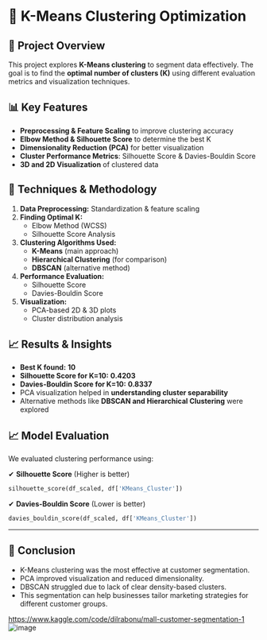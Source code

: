 # 🚀 K-Means Clustering Optimization  

## 📌 Project Overview  
This project explores **K-Means clustering** to segment data effectively. The goal is to find the **optimal number of clusters (K)** using different evaluation metrics and visualization techniques.  

## 📊 Key Features  
- **Preprocessing & Feature Scaling** to improve clustering accuracy  
- **Elbow Method & Silhouette Score** to determine the best K  
- **Dimensionality Reduction (PCA)** for better visualization  
- **Cluster Performance Metrics**: Silhouette Score & Davies-Bouldin Score  
- **3D and 2D Visualization** of clustered data  

## 🔬 Techniques & Methodology  
1. **Data Preprocessing:** Standardization & feature scaling  
2. **Finding Optimal K:**  
   - Elbow Method (WCSS)  
   - Silhouette Score Analysis  
3. **Clustering Algorithms Used:**  
   - **K-Means** (main approach)  
   - **Hierarchical Clustering** (for comparison)  
   - **DBSCAN** (alternative method)  
4. **Performance Evaluation:**  
   - Silhouette Score  
   - Davies-Bouldin Score  
5. **Visualization:**  
   - PCA-based 2D & 3D plots  
   - Cluster distribution analysis  

## 📈 Results & Insights  
- **Best K found:** **10**  
- **Silhouette Score for K=10:** **0.4203**  
- **Davies-Bouldin Score for K=10:** **0.8337**  
- PCA visualization helped in **understanding cluster separability**  
- Alternative methods like **DBSCAN and Hierarchical Clustering** were explored  


## 📈 Model Evaluation
We evaluated clustering performance using:

✔ **Silhouette Score** (Higher is better)
```python
silhouette_score(df_scaled, df['KMeans_Cluster'])
```
✔ **Davies-Bouldin Score** (Lower is better)
```python
davies_bouldin_score(df_scaled, df['KMeans_Cluster'])
```


---

## 📌 Conclusion
- K-Means clustering was the most effective at customer segmentation.
- PCA improved visualization and reduced dimensionality.
- DBSCAN struggled due to lack of clear density-based clusters.
- This segmentation can help businesses tailor marketing strategies for different customer groups.

https://www.kaggle.com/code/dilrabonu/mall-customer-segmentation-1
![image](https://github.com/user-attachments/assets/f1127c5a-241e-49fb-8ae0-ad50c8cb1278)





